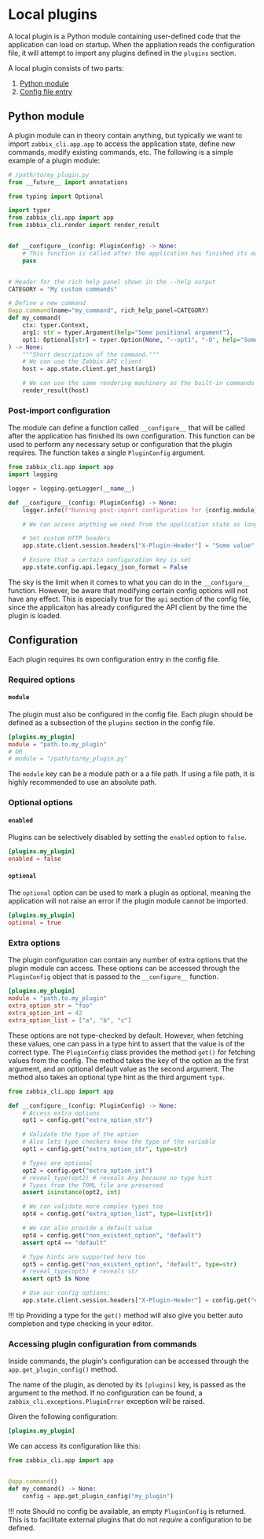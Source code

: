 # Local plugins

A local plugin is a Python module containing user-defined code that the application can load on startup. When the appliation reads the configuration file, it will attempt to import any plugins defined in the `plugins` section.

A local plugin consists of two parts:

1. [Python module](#python-module)
2. [Config file entry](#configuration)

## Python module

A plugin module can in theory contain anything, but typically we want to import `zabbix_cli.app.app` to access the application state, define new commands, modify existing commands, etc. The following is a simple example of a plugin module:

```Python
# /path/to/my_plugin.py
from __future__ import annotations

from typing import Optional

import typer
from zabbix_cli.app import app
from zabbix_cli.render import render_result


def __configure__(config: PluginConfig) -> None:
    # This function is called after the application has finished its own configuration
    pass


# Header for the rich help panel shown in the --help output
CATEGORY = "My custom commands"

# Define a new command
@app.command(name="my_command", rich_help_panel=CATEGORY)
def my_command(
    ctx: typer.Context,
    arg1: str = typer.Argument(help="Some positional argument"),
    opt1: Optional[str] = typer.Option(None, "--opt1", "-O", help="Some named option"),
) -> None:
    """Short description of the command."""
    # We can use the Zabbix API client
    host = app.state.client.get_host(arg1)

    # We can use the same rendering machinery as the built-in commands
    render_result(host)
```

### Post-import configuration

The module can define a function called `__configure__` that will be called after the application has finished its own configuration. This function can be used to perform any necessary setup or configuration that the plugin requires. The function takes a single `PluginConfig` argument.

```python
from zabbix_cli.app import app
import logging

logger = logging.getLogger(__name__)

def __configure__(config: PluginConfig) -> None:
    logger.info(f"Running post-import configuration for {config.module}")

    # We can access anything we need from the application state as long as the plugin module imports `zabbix_cli.app.app`

    # Set custom HTTP headers
    app.state.client.session.headers["X-Plugin-Header"] = "Some value"

    # Ensure that a certain configuration key is set
    app.state.config.api.legacy_json_format = False
```

The sky is the limit when it comes to what you can do in the `__configure__` function. However, be aware that modifying certain config options will not have any effect. This is especially true for the `api` section of the config file, since the applicaiton has already configured the API client by the time the plugin is loaded.

## Configuration

Each plugin requires its own configuration entry in the config file.

### Required options

#### `module`

The plugin must also be configured in the config file. Each plugin should be defined as a subsection of the `plugins` section in the config file.

```toml
[plugins.my_plugin]
module = "path.to.my_plugin"
# OR
# module = "/path/to/my_plugin.py"
```

The `module` key can be a module path or a a file path. If using a file path, it is highly recommended to use an absolute path.

### Optional options

#### `enabled`

Plugins can be selectively disabled by setting the `enabled` option to `false`.

```toml
[plugins.my_plugin]
enabled = false
```

#### `optional`

The `optional` option can be used to mark a plugin as optional, meaning the application will not raise an error if the plugin module cannot be imported.

```toml
[plugins.my_plugin]
optional = true
```

### Extra options

The plugin configuration can contain any number of extra options that the plugin module can access. These options can be accessed through the `PluginConfig` object that is passed to the `__configure__` function.

```toml
[plugins.my_plugin]
module = "path.to.my_plugin"
extra_option_str = "foo"
extra_option_int = 42
extra_option_list = ["a", "b", "c"]
```

These options are not type-checked by default. However, when fetching these values, one can pass in a type hint to assert that the value is of the correct type. The `PluginConfig` class provides the method `get()` for fetching values from the config. The method takes the key of the option as the first argument, and an optional default value as the second argument. The method also takes an optional type hint as the third argument `type`.

```python
from zabbix_cli.app import app

def __configure__(config: PluginConfig) -> None:
    # Access extra options
    opt1 = config.get("extra_option_str")

    # Validate the type of the option
    # Also lets type checkers know the type of the variable
    opt1 = config.get("extra_option_str", type=str)

    # Types are optional
    opt2 = config.get("extra_option_int")
    # reveal_type(opt2) # reveals Any because no type hint
    # Types from the TOML file are preserved
    assert isinstance(opt2, int)

    # We can validate more complex types too
    opt4 = config.get("extra_option_list", type=list[str])

    # We can also provide a default value
    opt4 = config.get("non_existent_option", "default")
    assert opt4 == "default"

    # Type hints are supported here too
    opt5 = config.get("non_existent_option", "default", type=str)
    # reveal_type(opt5) # reveals str
    assert opt5 is None

    # Use our config options:
    app.state.client.session.headers["X-Plugin-Header"] = config.get("extra_option_str", type=str)
```

!!! tip
    Providing a type for the `get()` method will also give you better auto completion and type checking in your editor.

### Accessing plugin configuration from commands

Inside commands, the plugin's configuration can be accessed through the `app.get_plugin_config()` method.

The name of the plugin, as denoted by its `[plugins]` key, is passed as the argument to the method. If no configuration can be found, a `zabbix_cli.exceptions.PluginError` exception will be raised.

Given the following configuration:

```toml
[plugins.my_plugin]
```

We can access its configuration like this:

```python
from zabbix_cli.app import app


@app.command()
def my_command() -> None:
    config = app.get_plugin_config("my_plugin")
```

!!! note
    Should no config be available, an empty `PluginConfig` is returned. This is to facilitate external plugins that do not _require_ a configuration to be defined.
